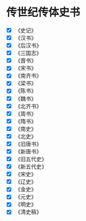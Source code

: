 # 传世纪传体史书

- [x] 《史记》
- [x] 《汉书》
- [x] 《后汉书》
- [x] 《三国志》
- [x] 《晋书》
- [x] 《宋书》
- [x] 《南齐书》
- [x] 《梁书》
- [x] 《陈书》
- [x] 《魏书》
- [x] 《北齐书》
- [x] 《周书》
- [x] 《隋书》
- [x] 《南史》
- [x] 《北史》
- [x] 《旧唐书》
- [x] 《新唐书》
- [x] 《旧五代史》
- [x] 《新五代史》
- [x] 《宋史》
- [x] 《辽史》
- [x] 《金史》
- [x] 《元史》
- [x] 《明史》
- [x] 《清史稿》